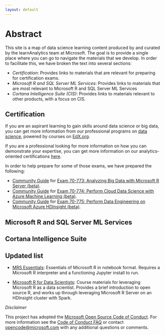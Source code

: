 ```yaml
---
layout: default
---
```


# Abstract

This site is a map of data science learning content produced by and curated by the learnAnalytics team at Microsoft. The goal is to provide
a single place where you can go to navigate the materials that we develop. In order to facilitate this, we have broken the 
text into several sections:

- *Certification*: Provides links to materials that are relevant for preparing for certification exams.
- *Microsoft R and SQL Server ML Services*: Provides links to materials that are most relevant to Microsoft R and SQL Server ML Services
- *Cortana Intelligence Suite (CIS)*: Provides links to materials relevant to other products, with a focus on CIS.


## Certification

If you are an aspirant learning to gain skills around data science or big data, you can get more information from
our professional programs on [data science](https://academy.microsoft.com/en-us/professional-program/data-science/),
powered by courses on [EdX.org](https://www.edx.org/course/?search_query=Microsoft&subject=Data%20Analysis%20%26%20Statistics).

If you are a professional looking for more information on how you can demonstrate your expertise, 
you can get more information on our analytics-oriented certifications [here](http://learnanalytics.microsoft.com/home/certifications).

In order to help prepare for some of those exams, we have prepared the following:

- [Community Guide](cert_guides/certification_70-773_community_guide) for [Exam 70-773: Analyzing Big Data with Microsoft R Server (beta)](https://www.microsoft.com/en-us/learning/exam-70-773.aspx).
- [Community Guide](cert_guides/certification_70-774_community_guide.html) for [Exam 70-774: Perform Cloud Data Science with Azure Machine Learning (beta)](https://www.microsoft.com/en-us/learning/exam-70-774.aspx).
- [Community Guide](cert_guides/certification_70-775_community_guide) for [Exam 70-775: Perform Data Engineering on Microsoft Azure HDInsight (beta)](https://www.microsoft.com/en-us/learning/exam-70-775.aspx).


## Microsoft R and SQL Server ML Services

## Cortana Intelligence Suite



## Updated list

- [MRS Essentials](https://github.com/Azure/MRS_Essentials): Essentials of Microsoft R in notebook format. Requires a Microsoft R interpreter and a functioning Jupyter install to run.

- [Microsoft R for Data Scientists](https://github.com/Azure/mr4ds): Course materials for leveraging Microsoft R as a data scientist. Provides a brief introduction to open source R, and works up through leveraging Microsoft R Server on an HDInsight cluster with Spark.

*Disclaimer*

This project has adopted the [Microsoft Open Source Code of Conduct](https://opensource.microsoft.com/codeofconduct/). For more information see the [Code of Conduct FAQ](https://opensource.microsoft.com/codeofconduct/faq/) or contact [opencode@microsoft.com](mailto:opencode@microsoft.com) with any additional questions or comments.
